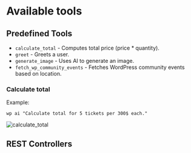 # Available tools

## Predefined Tools

- `calculate_total` - Computes total price (price * quantity).
- `greet` - Greets a user.
- `generate_image` - Uses AI to generate an image.
- `fetch_wp_community_events` - Fetches WordPress community events based on location.

### Calculate total

Example:

```
wp ai "Calculate total for 5 tickets per 300$ each."
```
![calculate_total](./assets/calculate_total.gif)

## REST Controllers
